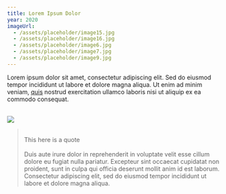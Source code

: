 ```yaml
---
title: Lorem Ipsum Dolor
year: 2020
imageUrl:
  - /assets/placeholder/image15.jpg
  - /assets/placeholder/image16.jpg
  - /assets/placeholder/image6.jpg
  - /assets/placeholder/image7.jpg
  - /assets/placeholder/image9.jpg
---
```

<p>Lorem ipsum dolor sit amet, consectetur adipiscing elit. Sed do eiusmod tempor incididunt ut labore et dolore magna aliqua. Ut enim ad minim veniam, <a href="https://google.com"><u>quis</u></a> nostrud exercitation ullamco laboris nisi ut aliquip ex ea commodo consequat. <br><br></p><p><img src="/assets/placeholder/image3.jpg"></p><p></p><blockquote><p><br>This here is a quote<br><br>Duis aute irure dolor in reprehenderit in voluptate velit esse cillum dolore eu fugiat nulla pariatur. Excepteur sint occaecat cupidatat non proident, sunt in culpa qui officia deserunt mollit anim id est laborum. Consectetur adipiscing elit, sed do eiusmod tempor incididunt ut labore et dolore magna aliqua.<br></p></blockquote>
